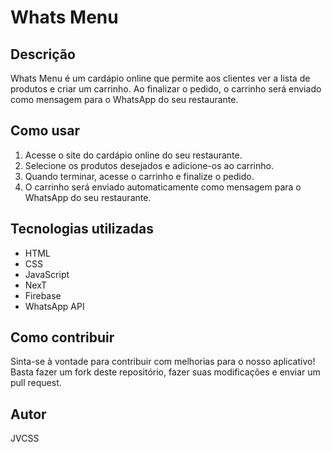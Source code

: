 # Whats Menu

## Descrição

Whats Menu é um cardápio online que permite aos clientes ver a lista de produtos e criar um carrinho. Ao finalizar o pedido, o carrinho será enviado como mensagem para o WhatsApp do seu restaurante.

## Como usar

1. Acesse o site do cardápio online do seu restaurante.
2. Selecione os produtos desejados e adicione-os ao carrinho.
3. Quando terminar, acesse o carrinho e finalize o pedido.
4. O carrinho será enviado automaticamente como mensagem para o WhatsApp do seu restaurante.

## Tecnologias utilizadas

- HTML
- CSS
- JavaScript
- NexT
- Firebase
- WhatsApp API

## Como contribuir

Sinta-se à vontade para contribuir com melhorias para o nosso aplicativo! Basta fazer um fork deste repositório, fazer suas modificações e enviar um pull request.

## Autor

JVCSS
